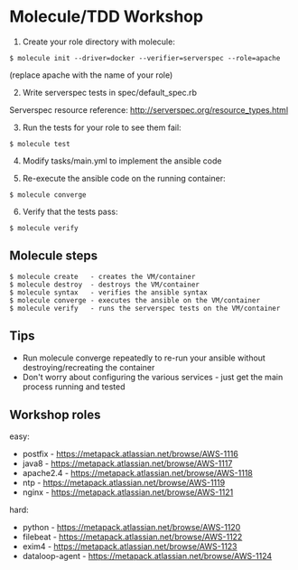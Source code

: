 Molecule/TDD Workshop
=====================

1) Create your role directory with molecule:

````
$ molecule init --driver=docker --verifier=serverspec --role=apache
````

(replace apache with the name of your role)

2) Write serverspec tests in spec/default_spec.rb

Serverspec resource reference: http://serverspec.org/resource_types.html

3) Run the tests for your role to see them fail:

````
$ molecule test
````

4) Modify tasks/main.yml to implement the ansible code

5) Re-execute the ansible code on the running container:

````
$ molecule converge
````

6) Verify that the tests pass:

````
$ molecule verify
````


Molecule steps
--------------

````
$ molecule create   - creates the VM/container
$ molecule destroy  - destroys the VM/container
$ molecule syntax   - verifies the ansible syntax
$ molecule converge - executes the ansible on the VM/container
$ molecule verify   - runs the serverspec tests on the VM/container
````


Tips
----

 * Run molecule converge repeatedly to re-run your ansible without destroying/recreating the container
 * Don't worry about configuring the various services - just get the main process running and tested


Workshop roles
--------------

easy:

- postfix - https://metapack.atlassian.net/browse/AWS-1116
- java8 - https://metapack.atlassian.net/browse/AWS-1117
- apache2.4 - https://metapack.atlassian.net/browse/AWS-1118
- ntp - https://metapack.atlassian.net/browse/AWS-1119
- nginx - https://metapack.atlassian.net/browse/AWS-1121

hard:

- python - https://metapack.atlassian.net/browse/AWS-1120
- filebeat - https://metapack.atlassian.net/browse/AWS-1122
- exim4 - https://metapack.atlassian.net/browse/AWS-1123
- dataloop-agent - https://metapack.atlassian.net/browse/AWS-1124
